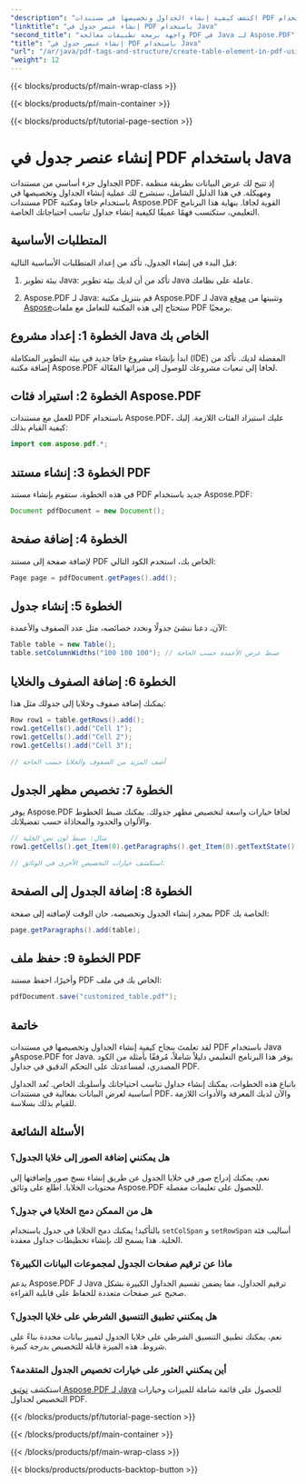 ```yaml
---
"description": "اكتشف كيفية إنشاء الجداول وتخصيصها في مستندات PDF باستخدام Java وAspose.PDF لـ Java. اتبع دليلنا المفصل مع أمثلة على الكود المصدري للتحكم الدقيق في جداول PDF."
"linktitle": "إنشاء عنصر جدول في PDF باستخدام Java"
"second_title": "واجهة برمجة تطبيقات معالجة PDF في Java لـ Aspose.PDF"
"title": "إنشاء عنصر جدول في PDF باستخدام Java"
"url": "/ar/java/pdf-tags-and-structure/create-table-element-in-pdf-using-java/"
"weight": 12
---
```


{{< blocks/products/pf/main-wrap-class >}}

{{< blocks/products/pf/main-container >}}

{{< blocks/products/pf/tutorial-page-section >}}

# إنشاء عنصر جدول في PDF باستخدام Java



الجداول جزء أساسي من مستندات PDF، إذ تتيح لك عرض البيانات بطريقة منظمة ومهيكلة. في هذا الدليل الشامل، سنشرح لك عملية إنشاء الجداول وتخصيصها في مستندات PDF باستخدام جافا ومكتبة Aspose.PDF القوية لجافا. بنهاية هذا البرنامج التعليمي، ستكتسب فهمًا عميقًا لكيفية إنشاء جداول تناسب احتياجاتك الخاصة.

## المتطلبات الأساسية

قبل البدء في إنشاء الجدول، تأكد من إعداد المتطلبات الأساسية التالية:

1. بيئة تطوير Java: تأكد من أن لديك بيئة تطوير Java عاملة على نظامك.

2. Aspose.PDF لـ Java: قم بتنزيل مكتبة Aspose.PDF لـ Java وتثبيتها من [موقع Aspose](https://releases.aspose.com/pdf/java/)ستحتاج إلى هذه المكتبة للتعامل مع ملفات PDF برمجيًا.

## الخطوة 1: إعداد مشروع Java الخاص بك

ابدأ بإنشاء مشروع جافا جديد في بيئة التطوير المتكاملة (IDE) المفضلة لديك. تأكد من إضافة مكتبة Aspose.PDF لجافا إلى تبعيات مشروعك للوصول إلى ميزاتها الفعّالة.

## الخطوة 2: استيراد فئات Aspose.PDF

للعمل مع مستندات PDF باستخدام Aspose.PDF، عليك استيراد الفئات اللازمة. إليك كيفية القيام بذلك:

```java
import com.aspose.pdf.*;
```

## الخطوة 3: إنشاء مستند PDF

في هذه الخطوة، ستقوم بإنشاء مستند PDF جديد باستخدام Aspose.PDF:

```java
Document pdfDocument = new Document();
```

## الخطوة 4: إضافة صفحة

لإضافة صفحة إلى مستند PDF الخاص بك، استخدم الكود التالي:

```java
Page page = pdfDocument.getPages().add();
```

## الخطوة 5: إنشاء جدول

الآن، دعنا ننشئ جدولًا ونحدد خصائصه، مثل عدد الصفوف والأعمدة:

```java
Table table = new Table();
table.setColumnWidths("100 100 100"); // ضبط عرض الأعمدة حسب الحاجة
```

## الخطوة 6: إضافة الصفوف والخلايا

يمكنك إضافة صفوف وخلايا إلى جدولك مثل هذا:

```java
Row row1 = table.getRows().add();
row1.getCells().add("Cell 1");
row1.getCells().add("Cell 2");
row1.getCells().add("Cell 3");

// أضف المزيد من الصفوف والخلايا حسب الحاجة
```

## الخطوة 7: تخصيص مظهر الجدول

يوفر Aspose.PDF لجافا خيارات واسعة لتخصيص مظهر جدولك. يمكنك ضبط الخطوط والألوان والحدود والمحاذاة حسب تفضيلاتك.

```java
// مثال: ضبط لون نص الخلية
row1.getCells().get_Item(0).getParagraphs().get_Item(0).getTextState().setForegroundColor(Color.getRed());

// استكشف خيارات التخصيص الأخرى في الوثائق.
```

## الخطوة 8: إضافة الجدول إلى الصفحة

بمجرد إنشاء الجدول وتخصيصه، حان الوقت لإضافته إلى صفحة PDF الخاصة بك:

```java
page.getParagraphs().add(table);
```

## الخطوة 9: حفظ ملف PDF

وأخيرًا، احفظ مستند PDF الخاص بك في ملف:

```java
pdfDocument.save("customized_table.pdf");
```

## خاتمة

لقد تعلمتَ بنجاح كيفية إنشاء الجداول وتخصيصها في مستندات PDF باستخدام Java وAspose.PDF for Java. يوفر هذا البرنامج التعليمي دليلاً شاملاً، مُرفقًا بأمثلة من الكود المصدري، لمساعدتك على التحكم الدقيق في جداول PDF.

باتباع هذه الخطوات، يمكنك إنشاء جداول تناسب احتياجاتك وأسلوبك الخاص. تُعد الجداول أساسية لعرض البيانات بفعالية في مستندات PDF، والآن لديك المعرفة والأدوات اللازمة للقيام بذلك بسلاسة.

## الأسئلة الشائعة

### هل يمكنني إضافة الصور إلى خلايا الجدول؟
   نعم، يمكنك إدراج صور في خلايا الجدول عن طريق إنشاء نسخ صور وإضافتها إلى محتويات الخلايا. اطلع على وثائق Aspose.PDF للحصول على تعليمات مفصلة.

### هل من الممكن دمج الخلايا في جدول؟
   بالتأكيد! يمكنك دمج الخلايا في جدول باستخدام `setColSpan` و `setRowSpan` أساليب فئة الخلية. هذا يسمح لك بإنشاء تخطيطات جداول معقدة.

### ماذا عن ترقيم صفحات الجدول لمجموعات البيانات الكبيرة؟
   يدعم Aspose.PDF لـ Java ترقيم الجداول، مما يضمن تقسيم الجداول الكبيرة بشكل صحيح عبر صفحات متعددة للحفاظ على قابلية القراءة.

### هل يمكنني تطبيق التنسيق الشرطي على خلايا الجدول؟
   نعم، يمكنك تطبيق التنسيق الشرطي على خلايا الجدول لتمييز بيانات محددة بناءً على شروط. هذه الميزة قابلة للتخصيص بدرجة كبيرة.

### أين يمكنني العثور على خيارات تخصيص الجدول المتقدمة؟
   استكشف [توثيق Aspose.PDF لـ Java](https://reference.aspose.com/pdf/java/) للحصول على قائمة شاملة للميزات وخيارات التخصيص لجداول PDF.

{{< /blocks/products/pf/tutorial-page-section >}}

{{< /blocks/products/pf/main-container >}}

{{< /blocks/products/pf/main-wrap-class >}}

{{< blocks/products/products-backtop-button >}}